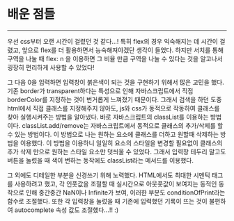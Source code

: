 # 배운 점들
***
우선 css부터 오랜 시간이 걸렸던 것 같다...! 특히 flex의 경우 익숙해지는 데 시간이 걸렸고, 앞으로 flex를 더 활용하면서 능숙해져야겠단 생각이 들었다. 하지만 서치를 통해 구역을 나눌 때 flex: n 을 이용하면 그 비율 만큼 구역을 나눌 수 있다는 것을 알고나서 굉장히 편리하게 사용할 수 있었다!

그 다음 0을 입력하면 입력창이 붉은색이 되는 것을 구현하기 위해서 많은 고민을 했다. 기존 border가 transparent하다는 특성으로 인해 자바스크립트에서 직접 borderColor를 지정하는 것이 번거롭게 느껴졌기 때문이다. 그래서 검색을 하던 도중 html에서 직접 클래스를 지정해주지 않아도, js와 css가 동적으로 작동하여 클래스를 찾아 실행시켜주는 방법을 알아냈다. 바로 자바스크립트의 classList를 이용하는 방법이다. classList.add/remove는 자바스크립트에서 동적으로 클래스의 추가/삭제를 할 수 있는 방법이다. 이 방법으로 나는 원하는 요소에 클래스를 더하고 원할때 삭제하는 방법을 이용했다. 이 방법을 이용하니 일일히 요소의 스타일을 변경할 필요없이 클래스의 추가 삭제 만으로 원하는 스타일 요소만 덧씌울 수 있었다. 그래서 입력창 테두리 말고도 버튼을 눌렀을 때 색이 변하는 동작에도 classList라는 메서드를 이용했다.

그 외에도 디테일한 부분을 신경쓰기 위해 노력했다. HTML에서도 최대한 시멘틱 태그를 사용하려고 했고, 각 인풋값을 조절할 때 실시간으로 아웃풋값이 보여지는 동적인 동작으로 인해 중간중간 NaN이나 Infinite가 보여, 이러한 부분도 conditionOfPrint라는 함수로 조절했다. 또한 각 입력창을 눌렀을 때 기존에 입력했던 기록이 뜨는 것이 불편하여 autocomplete 속성 값도 조절했다...!! :)